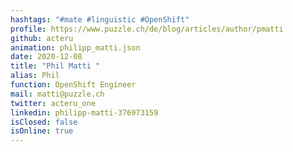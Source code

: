 ```yaml
---
hashtags: "#mate #linguistic #OpenShift"
profile: https://www.puzzle.ch/de/blog/articles/author/pmatti
github: acteru
animation: philipp_matti.json
date: 2020-12-08
title: "Phil Matti "
alias: Phil
function: OpenShift Engineer
mail: matti@puzzle.ch
twitter: acteru_one
linkedin: philipp-matti-376973159
isClosed: false
isOnline: true
---
```

